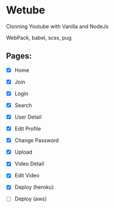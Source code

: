 # Wetube

Clonning Youtube with Vanilla and NodeJs

WebPack, babel, scss, pug

## Pages:


- [x] Home
- [x] Join
- [x] Login
- [x] Search
- [x] User Detail
- [x] Edit Profile
- [x] Change Password
- [x] Upload
- [x] Video Detail
- [x] Edit Video
- [x] Deploy (heroku)
- [ ] Deploy (aws)


